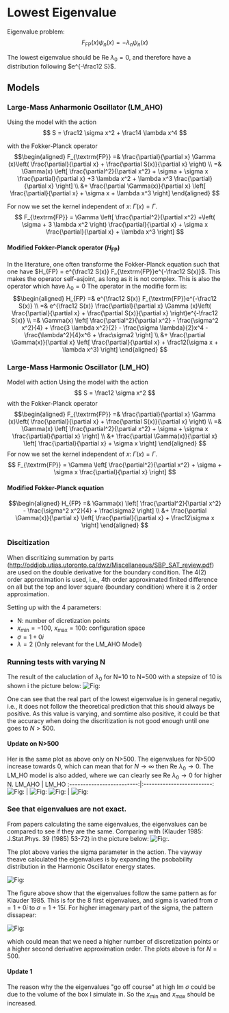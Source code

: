 # Lowest Eigenvalue

Eigenvalue problem:
$$
    F_{\textrm{FP}}(x) \psi_n(x) = -\lambda_n \psi_n(x)
$$

The lowest eigenvalue should be $\textrm{Re } \lambda_0 = 0$, and therefore have a distribution following $e^{-\frac12 S}$.

## Models

### Large-Mass Anharmonic Oscillator (LM_AHO)
Using the model with the action
$$
    S = \frac12 \sigma x^2 + \frac14 \lambda x^4 
$$

with the Fokker-Planck operator
$$\begin{aligned}
    F_{\textrm{FP}} =& \frac{\partial}{\partial x} \Gamma (x)\left( \frac{\partial}{\partial x} + \frac{\partial S(x)}{\partial x} \right) \\
    =& \Gamma(x) \left[ \frac{\partial^2}{\partial x^2} + \sigma + \sigma x \frac{\partial}{\partial x} +3 \lambda x^2 + \lambda x^3 \frac{\partial}{\partial x}  \right] \\
    &+ \frac{\partial \Gamma(x)}{\partial x} \left[ \frac{\partial}{\partial x} + \sigma x + \lambda x^3 \right]
  \end{aligned}
$$

For now we set the kernel independent of $x$: $\Gamma(x) = \Gamma$.
$$
    F_{\textrm{FP}} = \Gamma \left[ \frac{\partial^2}{\partial x^2} +\left( \sigma + 3 \lambda x^2 \right) \frac{\partial}{\partial x} + \sigma x \frac{\partial}{\partial x} + \lambda x^3 \right]
$$


#### Modified Fokker-Planck operator ($H_{\textrm{FP}}$)

In the literature, one often transforme the Fokker-Planck equation such that one have $H_{FP} = e^{\frac12 S(x)} F_{\textrm{FP}}e^{-\frac12 S(x)}$. This makes the operator self-asjoint, as long as it is not complex. This is also the operator which have $\lambda_0=0$ The operator in the modifie form is:
$$\begin{aligned}
    H_{FP} =& e^{\frac12 S(x)} F_{\textrm{FP}}e^{-\frac12 S(x)} \\
    =& e^{\frac12 S(x)} \frac{\partial}{\partial x} \Gamma (x)\left( \frac{\partial}{\partial x} + \frac{\partial S(x)}{\partial x} \right)e^{-\frac12 S(x)} \\
    =& \Gamma(x) \left[ \frac{\partial^2}{\partial x^2} - \frac{\sigma^2 x^2}{4} + \frac{3 \lambda x^2}{2} - \frac{\sigma \lambda}{2}x^4 - \frac{\lambda^2}{4}x^6 + \frac\sigma2 \right] \\
    &+ \frac{\partial \Gamma(x)}{\partial x} \left[ \frac{\partial}{\partial x} + \frac12(\sigma x + \lambda x^3) \right]
  \end{aligned}
$$

### Large-Mass Harmonic Oscillator (LM_HO)
Model with action
Using the model with the action
$$
    S = \frac12 \sigma x^2
$$
with the Fokker-Planck operator
$$\begin{aligned}
    F_{\textrm{FP}} =& \frac{\partial}{\partial x} \Gamma (x)\left( \frac{\partial}{\partial x} + \frac{\partial S(x)}{\partial x} \right) \\
    =& \Gamma(x) \left[ \frac{\partial^2}{\partial x^2} + \sigma + \sigma x \frac{\partial}{\partial x}  \right] \\
    &+ \frac{\partial \Gamma(x)}{\partial x} \left[ \frac{\partial}{\partial x} + \sigma x \right]
  \end{aligned}
$$
For now we set the kernel independent of $x$: $\Gamma(x) = \Gamma$.
$$
F_{\textrm{FP}} = \Gamma \left[ \frac{\partial^2}{\partial x^2} + \sigma + \sigma x \frac{\partial}{\partial x} \right] 
$$

#### Modified Fokker-Planck equation
$$\begin{aligned}
    H_{FP} =& \Gamma(x) \left[ \frac{\partial^2}{\partial x^2} - \frac{\sigma^2 x^2}{4}  + \frac\sigma2 \right] \\
    &+ \frac{\partial \Gamma(x)}{\partial x} \left[ \frac{\partial}{\partial x} + \frac12\sigma x \right]
  \end{aligned}
$$



### Discitization
When discritizing summation by parts (http://oddjob.utias.utoronto.ca/dwz/Miscellaneous/SBP_SAT_review.pdf) are used on the double derivative for the boundary condition. The 4(2) order approximation is used, i.e., 4th order approximated finited difference on all but the top and lover square (boundary condition) where it is 2 order approximation.

Setting up with the 4 parameters:
* N: number of dicretization points
* $x_{\textrm{min}}=-100$, $x_{\textrm{max}}=100$: configuration space
* $\sigma = 1 + 0i$
* $\lambda = 2$ (Only relevant for the LM_AHO Model)


### Running tests with varying N
The result of the caluclation of $\lambda_0$ for N=10 to N=500 with a stepsize of 10 is shown i the picture below:
![Fig:](../Figures/LM_AHO/EVal_gs_varyN_10-500_on_-100_100.png)


One can see that the real part of the lowest eigenvalue is in general negativ, i.e., it does not follow the theoretical prediction that this should always be positive. As this value is varying, and somtime also positive, it could be that the accuracy when doing the discritization is not good enough until one goes to $N>500$.

#### Update on N>500
Her is the same plot as above only on N>500. The eigenvalues for N>500 increase towards 0, which can mean that for $N\rightarrow \infty$ then $\textrm{Re } \lambda_0 \rightarrow 0$. The LM_HO model is also added, where we can clearly see $\textrm{Re } \lambda_0 \rightarrow 0$ for higher N.
LM_AHO            |  LM_HO
:-------------------------:|:-------------------------:
![Fig:](../Figures/LM_AHO/EVal_gs_varyN_10-800_on_-100_100.png)  |  ![Fig:](../Figures/LM_HO/EVal_gs_varyN_10-790_on_-100-100.png)
![Fig:](../Figures/LM_AHO/EVal_gs_varyN_10-800_on_-100_100_Zoomed.png)  |  ![Fig:](../Figures/LM_HO/EVal_gs_varyN_10-790_on_-100-100_Zoomed.png)


### See that eigenvalues are not exact. 
From papers calculating the same eigenvalues, the eigenvalues can be compared to see if they are the same. Comparing with (Klauder 1985: J.Stat.Phys. 39 (1985) 53-72) in the picture below:
![Fig:](../Figures/LM_AHO/Klauder_EigenvalueInComplexPlane.png).

The plot above varies the sigma parameter in the action. The vayway theave calculated the eigenvalues is by expanding the psobability distribution in the Harmonic Oscillator energy states. 

![Fig:](../Figures/LM_AHO/EVal_sigma_1_i0-15_NEvals_8_on_-100_100.png)

The figure above show that the eigenvalues follow the same pattern as for Klauder 1985. This is for the 8 first eigenvalues, and sigma is varied from $\sigma=1+0i$ to $\sigma=1+15i$. For higher imagenary part of the sigma, the pattern dissapear:

![Fig:](../Figures/LM_AHO/EVal_sigma_1_i0-20_NEvals_8_on_-100_100.png)

which could mean that we need a higher number of discretization points or a higher second derivative approximation order. The plots above is for $N=500$.

#### Update 1
The reason why the the eigenvalues "go off course" at high Im $\sigma$ could be due to the volume of the box I simulate in. So the $x_{\textrm{min}}$ and $x_{\textrm{max}}$ should be increased. 




